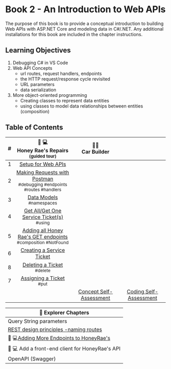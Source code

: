 # Book 2 - An Introduction to Web APIs
The purpose of this book is to provide a conceptual introduction to building Web APIs with ASP.NET Core and modeling data in C#/.NET. Any additional installations for this book are included in the chapter instructions.

## Learning Objectives
1. Debugging C# in VS Code
1. Web API Concepts
    <ul>
        <li>url routes, request handlers, endpoints</li>
        <li>the HTTP request/response cycle revisited</li>
        <li>URL parameters</li>
        <li>data serialization</li>
    </ul>
1. More object-oriented programming
    <ul>
        <li>Creating classes to represent data entities</li>
        <li>using classes to model data relationships between entities (composition)</li>
    </ul>

## Table of Contents

|#|🍯 💻<br>  Honey Rae's Repairs<br> <sub>(guided tour)</sub> |🚙🚗 <br>Car Builder | |
|:-:|:-:|:-:|:-:|
|1|[Setup for Web APIs](./chapters/web-api-setup.md)|||
|2|[Making Requests with Postman](./chapters/testing-web-api.md)  <br><sub style="font-size: 0.85rem;">#debugging #endpoints #routes #handlers</sub>|||
|3|[Data Models](./chapters/defining-types-honey-raes.md) <br><sub style="font-size: 0.85rem;">#namespaces</sub>||| 
|4|[Get All/Get One Service Ticket(s)](./chapters/honey-raes-get-tickets.md) <br><sub style="font-size: 0.85rem;">#using</sub>|||
|5|[Adding all Honey Rae's GET endpoints](./chapters/honey-raes-get-emps-cust.md)<br><sub style="font-size: 0.85rem;">#composition #NotFound</sub>|||
|6| [Creating a Service Ticket](./chapters/honey-raes-create.md) |||
|8| [Deleting a Ticket](./chapters/honey-raes-delete.md) <br><sub style="font-size: 0.85rem;">#delete</sub>||
|7| [Assigning a Ticket](./chapters/honey-rae-put.md) <br><sub style="font-size: 0.85rem;">#put</sub>||
|||[Concept Self-Assessment]()|[Coding Self-Assessment](./chapters/coding-self-assessment.md)|

|:compass: Explorer Chapters|
|--|
|Query String parameters|
|[REST design principles -naming routes](./chapters/rest-concepts.md)|
|🍯 💻[Adding More Endpoints to HoneyRae's](./chapters/honey-rae-more-endpoints.md)|
|🍯 💻 Add a front-end client for HoneyRae's API|
|OpenAPI (Swagger)|
